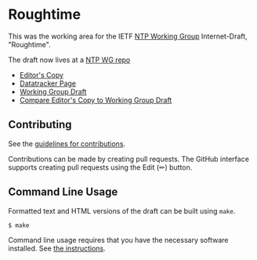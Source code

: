 # Roughtime

This was the working area for the IETF [NTP Working Group](https://datatracker.ietf.org/wg/ntp/documents/) Internet-Draft, "Roughtime".

The draft now lives at a [NTP WG repo](https://github.com/ietf-wg-ntp/draft-roughtime)

* [Editor's Copy](https://wbl.github.io/roughtime-draft/#go.draft-ietf-ntp-roughtime.html)
* [Datatracker Page](https://datatracker.ietf.org/doc/draft-ietf-ntp-roughtime)
* [Working Group Draft](https://datatracker.ietf.org/doc/html/draft-ietf-ntp-roughtime)
* [Compare Editor's Copy to Working Group Draft](https://wbl.github.io/roughtime-draft/#go.draft-ietf-ntp-roughtime.diff)


## Contributing

See the
[guidelines for contributions](https://github.com/wbl/roughtime-draft/blob/main/CONTRIBUTING.md).

Contributions can be made by creating pull requests.
The GitHub interface supports creating pull requests using the Edit (✏) button.


## Command Line Usage

Formatted text and HTML versions of the draft can be built using `make`.

```sh
$ make
```

Command line usage requires that you have the necessary software installed.  See
[the instructions](https://github.com/martinthomson/i-d-template/blob/main/doc/SETUP.md).

